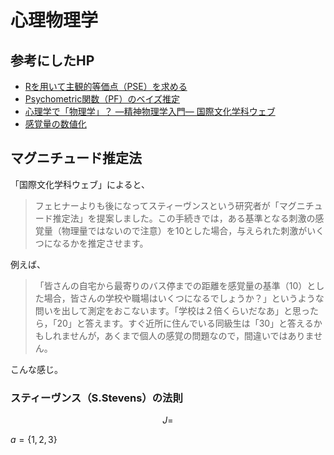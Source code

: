 # 心理物理学
## 参考にしたHP
- [Rを用いて主観的等価点（PSE）を求める](http://www.psycho.hes.kyushu-u.ac.jp/link/r-pse/)
- [Psychometric関数（PF）のベイズ推定](http://y-okamoto-psy1949.la.coocan.jp/Python/sampleprgs/jnd/)
- [心理学で「物理学」？ ―精神物理学入門― 国際文化学科ウェブ](http://kg.kanazawa-gu.ac.jp/kokusaibunka/?p=2250)
- [感覚量の数値化](http://www.sd.seikei.ac.jp/blog/wp-content/uploads/2012/03/5df02368bb90b47ac174222c938f0a91.pdf)

## マグニチュード推定法
「国際文化学科ウェブ」によると、

>フェヒナーよりも後になってスティーヴンスという研究者が「マグニチュード推定法」を提案しました。この手続きでは，ある基準となる刺激の感覚量（物理量ではないので注意）を10とした場合，与えられた刺激がいくつになるかを推定させます。

例えば、

>「皆さんの自宅から最寄りのバス停までの距離を感覚量の基準（10）とした場合，皆さんの学校や職場はいくつになるでしょうか？」というような問いを出して測定をおこないます。「学校は２倍くらいだなあ」と思ったら，「20」と答えます。すぐ近所に住んでいる同級生は「30」と答えるかもしれませんが，あくまで個人の感覚の問題なので，間違いではありません。

こんな感じ。

### スティーヴンス（S.Stevens）の法則

```math
J =
```

$a = \{1, 2, 3\}$
